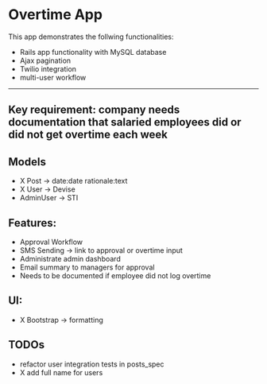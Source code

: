 # Overtime App

 This app demonstrates the follwing functionalities:
 
 - Rails app functionality with MySQL database
 - Ajax pagination
 - Twilio integration
 - multi-user workflow
 
 ---
 
 ## Key requirement: company needs documentation that salaried employees did or did not get overtime each week
 
 ## Models
 - X Post -> date:date rationale:text
 - X User -> Devise
 - AdminUser -> STI
 
 ## Features:
 - Approval Workflow
 - SMS Sending -> link to approval or overtime input
 - Administrate admin dashboard
 - Email summary to managers for approval
 - Needs to be documented if employee did not log overtime
 
 ## UI:
  - X Bootstrap -> formatting
 
 ## TODOs
 
 - refactor user integration tests in posts_spec
 - X add full name for users